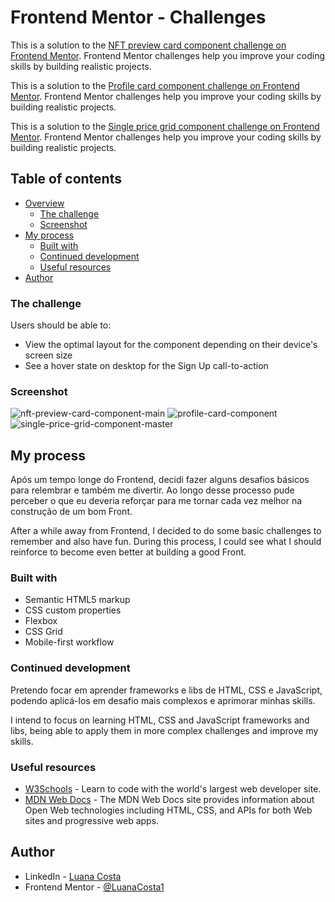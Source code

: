 # Frontend Mentor - Challenges

This is a solution to the [NFT preview card component challenge on Frontend Mentor](https://www.frontendmentor.io/challenges/nft-preview-card-component-SbdUL_w0U). Frontend Mentor challenges help you improve your coding skills by building realistic projects. 

This is a solution to the [Profile card component challenge on Frontend Mentor](https://www.frontendmentor.io/challenges/profile-card-component-cfArpWshJ). Frontend Mentor challenges help you improve your coding skills by building realistic projects. 

This is a solution to the [Single price grid component challenge on Frontend Mentor](https://www.frontendmentor.io/challenges/single-price-grid-component-5ce41129d0ff452fec5abbbc). Frontend Mentor challenges help you improve your coding skills by building realistic projects. 

## Table of contents

- [Overview](#overview)
  - [The challenge](#the-challenge)
  - [Screenshot](#screenshot)
- [My process](#my-process)
  - [Built with](#built-with)
  - [Continued development](#continued-development)
  - [Useful resources](#useful-resources)
- [Author](#author)

### The challenge

Users should be able to:

- View the optimal layout for the component depending on their device's screen size
- See a hover state on desktop for the Sign Up call-to-action

### Screenshot

![nft-preview-card-component-main](https://user-images.githubusercontent.com/67666536/148473992-ac2e1d18-e3c4-4d95-9e67-751887da3af2.png)
![profile-card-component](https://user-images.githubusercontent.com/67666536/148473986-83a2760a-0027-4c09-8bfa-9aacf7c368c6.png)
![single-price-grid-component-master](https://user-images.githubusercontent.com/67666536/148473989-13256976-b9be-4335-8e7a-08c5fd541101.png)


## My process

Após um tempo longe do Frontend, decidi fazer alguns desafios básicos para relembrar e também me divertir.
Ao longo desse processo pude perceber o que eu deveria reforçar para me tornar cada vez melhor na construção de um bom Front.

After a while away from Frontend, I decided to do some basic challenges to remember and also have fun.
During this process, I could see what I should reinforce to become even better at building a good Front.

### Built with

- Semantic HTML5 markup
- CSS custom properties
- Flexbox
- CSS Grid
- Mobile-first workflow

### Continued development

Pretendo focar em aprender frameworks e libs de HTML, CSS e JavaScript, podendo aplicá-los em desafio mais complexos e aprimorar minhas skills.

I intend to focus on learning HTML, CSS and JavaScript frameworks and libs, being able to apply them in more complex challenges and improve my skills.

### Useful resources

- [W3Schools](https://www.w3schools.com) - Learn to code with the world's largest web developer site.
- [MDN Web Docs](https://developer.mozilla.org/pt-BR/) - The MDN Web Docs site provides information about Open Web technologies including HTML, CSS, and APIs for both Web sites and progressive web apps.

## Author

- LinkedIn - [Luana Costa](https://www.linkedin.com/in/luana-costa-47b0061b0/)
- Frontend Mentor - [@LuanaCosta1](https://www.frontendmentor.io/profile/LuanaCosta1)


